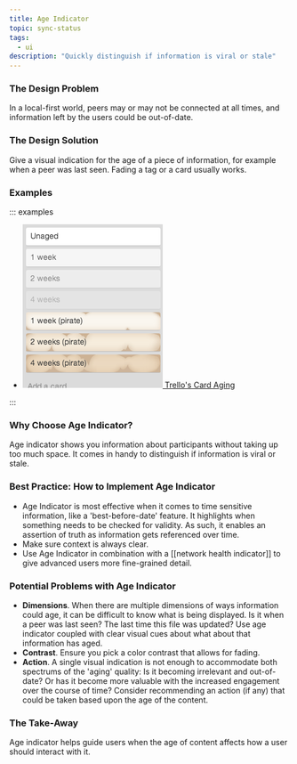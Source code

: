 ```yaml
---
title: Age Indicator
topic: sync-status
tags:
  - ui
description: "Quickly distinguish if information is viral or stale"
---
```


### The Design Problem

In a local-first world, peers may or may not be connected at all
times, and information left by the users could be out-of-date.

### The Design Solution

Give a visual indication for the age of a piece of information, for example
when a peer was last seen. Fading a tag or a card usually works.

### Examples


::: examples

- [![Age indicator in Trello](age-indicator-trello.png) Trello's Card Aging](age-indicator-trello.png)

:::


### Why Choose Age Indicator?

Age indicator shows you information about participants without taking up too much space. It comes in handy to distinguish if information is viral or stale.

### Best Practice: How to Implement Age Indicator

- Age Indicator is most effective when it comes to time sensitive information,
  like a 'best-before-date' feature. It highlights when something needs to be
  checked for validity. As such, it enables an assertion of truth as
  information gets referenced over time.
- Make sure context is always clear.
- Use Age Indicator in combination with a [[network health
indicator]] to give advanced users more fine-grained detail.

### Potential Problems with Age Indicator

- **Dimensions**. When there are multiple dimensions of ways information could
  age, it can be difficult to know what is being displayed. Is it when a peer
  was last seen? The last time this file was updated? Use age indicator coupled
  with clear visual cues about what about that information has aged.
- **Contrast**. Ensure you pick a color contrast that allows for fading.
- **Action**. A single visual indication is not enough to accommodate both spectrums of the
  'aging' quality: Is it becoming irrelevant and out-of-date? Or has it become
  more valuable with the increased engagement over the course of time? Consider
  recommending an action (if any) that could be taken based upon the age of the content.

### The Take-Away

Age indicator helps guide users when the age of content affects how a user
should interact with it.
